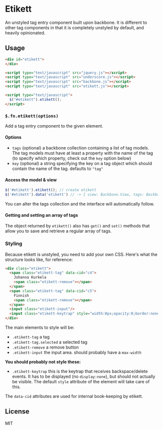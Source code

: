 # Etikett

An unstyled tag entry component built upon backbone. It is different to other tag
components in that it is completely unstyled by default, and heavily opinionated.

## Usage

```html
<div id="etikett">
</div>

<script type="text/javascript" src="jquery.js"></script>
<script type="text/javascript" src="underscore.js"></script>
<script type="text/javascript" src="backbone.js"></script>
<script type="text/javascript" src="etikett.js"></script>

<script type="text/javascript">
  $("#etikett").etikett();
</script>
```

### `$.fn.etikett(options)`

Add a tag entry component to the given element.

#### Options

* `tags` (optional) a backbone collection containing a list of tag models. The
  tag models must have at least a property with the name of the tag (to specify
  which property, check out the `key` option below)
* `key` (optional) a string specifying the key on a tag object which should
  contain the name of the tag. defaults to `"tag"`

#### Access the model & view

```javascript
$('#etikett').etikett(); // create etikett
$('#etikett').data('etikett') // -> { view: Backbone.View, tags: Backbone.Collection }
```

You can alter the tags collection and the interface will automatically follow.

#### Getting and setting an array of tags

The object returned by `etikett()` also has `get()` and `set()` methods that
allow you to save and retrieve a regular array of tags. 


### Styling

Because etikett is unstyled, you need to add your own CSS. Here's what the
structure looks like, for reference:

```html
<div class="etikett">
  <span class="etikett-tag" data-cid="c4">
    Johanna Kurkela
    <span class="etikett-remove"></span>
  </span>
  <span class="etikett-tag" data-cid="c5">
    Finnish
    <span class="etikett-remove"></span>
  </span>
  <input class="etikett-input"/>
  <input class="etikett-keytrap" style="width:0px;opacity:0;border:none">
</div>
```

The main elements to style will be:
* `.etikett-tag` a tag
* `.etikett-tag.selected` a selected tag
* `.etikett-remove` a remove button
* `.etikett-input` the input area. should probably have a `max-width`

**You should probably not style these:**
* `.etikett-keytrap` this is the keytrap that receives backspace/delete events.
  It has to be displayed (no `display:none`), but should not actually be visible.
  The default `style` attribute of the element will take care of this.

The `data-cid` attributes are used for internal book-keeping by etikett.

## License

MIT

